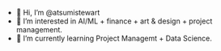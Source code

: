 - 👋 Hi, I’m @atsumistewart
- 👀 I’m interested in AI/ML + finance + art & design + project management.
- 🌱 I’m currently learning Project Managemt + Data Science.

<!---
atsumistewart/atsumistewart is a ✨ special ✨ repository because its `README.md` (this file) appears on your GitHub profile.
You can click the Preview link to take a look at your changes.
--->
